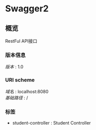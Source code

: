 # Swagger2


<a name="overview"></a>
## 概览
RestFul API接口


### 版本信息
*版本* : 1.0


### URI scheme
*域名* : localhost:8080  
*基础路径* : /


### 标签

* student-controller : Student Controller



